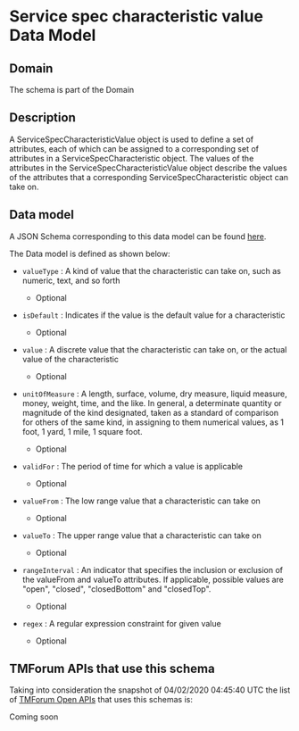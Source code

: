 # Service spec characteristic value Data Model

## Domain

The  schema is part of the  Domain

## Description

A ServiceSpecCharacteristicValue object is used to define a set of attributes, each of which can be assigned to a corresponding set of attributes in a ServiceSpecCharacteristic object. The values of the attributes in the ServiceSpecCharacteristicValue object describe the values of the attributes that a corresponding ServiceSpecCharacteristic object can take on.

## Data model

A JSON Schema corresponding to this data model can be found
[here](https://github.com/tmforum-rand/schemas/blob/candidates/Service/ServiceSpecCharacteristicValue.schema.json).

The Data model is defined as shown below:
- `valueType` : A kind of value that the characteristic can take on, such as numeric, text, and so forth

  - Optional

- `isDefault` : Indicates if the value is the default value for a characteristic

  - Optional

- `value` : A discrete value that the characteristic can take on, or the actual value of the characteristic

  - Optional

- `unitOfMeasure` : A length, surface, volume, dry measure, liquid measure, money, weight, time, and the like. In general, a determinate quantity or magnitude of the kind designated, taken as a standard of comparison for others of the same kind, in assigning to them numerical values, as 1 foot, 1 yard, 1 mile, 1 square foot.

  - Optional

- `validFor` : The period of time for which a value is applicable

  - Optional

- `valueFrom` : The low range value that a characteristic can take on

  - Optional

- `valueTo` : The upper range value that a characteristic can take on

  - Optional

- `rangeInterval` : An indicator that specifies the inclusion or exclusion of the valueFrom and valueTo attributes. If applicable, possible values are &quot;open&quot;, &quot;closed&quot;, &quot;closedBottom&quot; and &quot;closedTop&quot;.

  - Optional

- `regex` : A regular expression constraint for given value

  - Optional





## TMForum APIs that use this schema

Taking into consideration the snapshot of 04/02/2020 04:45:40 UTC the list of [TMForum Open APIs](https://www.tmforum.org/open-apis/) that uses this schemas is:

Coming soon